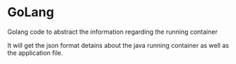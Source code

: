 # GoLang
Golang code to abstract the information regarding the running container 

It will get the json format detains about the java running container as well as the application file.
